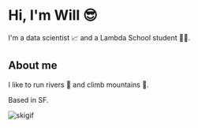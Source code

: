 
# Hi, I'm Will :sunglasses:

I'm a data scientist :chart_with_upwards_trend: and a Lambda School student :student:.

## About me 

I like to run rivers :rowboat: and climb mountains :mount_fuji:.

Based in SF.

![skigif](https://raw.githubusercontent.com/willstauffernorris/willstauffernorris/master/ski.gif) 
